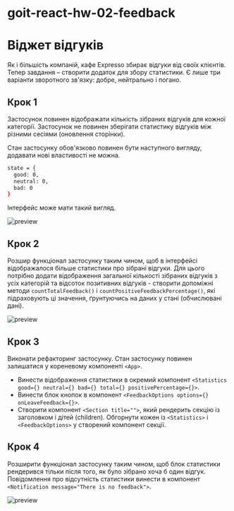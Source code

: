 # goit-react-hw-02-feedback

# Віджет відгуків

Як і більшість компаній, кафе Expresso збирає відгуки від своїх клієнтів. Тепер завдання – створити додаток для збору статистики. Є лише три варіанти зворотного зв'язку: добре, нейтрально і погано.

## Крок 1

Застосунок повинен відображати кількість зібраних відгуків для кожної категорії. Застосунок не повинен зберігати статистику відгуків між різними сесіями (оновлення сторінки).

Стан застосунку обов'язково повинен бути наступного вигляду, додавати нові властивості не можна.

```bash
state = {
  good: 0,
  neutral: 0,
  bad: 0
}
```

Інтерфейс може мати такий вигляд.

![preview](https://raw.githubusercontent.com/goitacademy/react-homework/master/homework-02/feedback/mockup/step-1.png)

## Крок 2

Розшир функціонал застосунку таким чином, щоб в інтерфейсі відображалося більше статистики про зібрані відгуки. Для цього потрібно додати відображення загальної кількості зібраних відгуків з усіх категорій та відсоток позитивних відгуків - створити допоміжні методи `countTotalFeedback()` і `countPositiveFeedbackPercentage()`, які підраховують ці значення, ґрунтуючись на даних у стані (обчислювані дані).

![preview](https://raw.githubusercontent.com/goitacademy/react-homework/master/homework-02/feedback/mockup/step-2.png)

## Крок 3

Виконати рефакторинг застосунку. Стан застосунку повинен залишатися у кореневому компоненті `<App>`.

- Винести відображення статистики в окремий компонент
  `<Statistics good={} neutral={} bad={} total={} positivePercentage={}>`.
- Винести блок кнопок в компонент
  `<FeedbackOptions options={} onLeaveFeedback={}>`.
- Створити компонент `<Section title="">`, який рендерить секцію із заголовком і дітей (children). Обгорнути кожен із `<Statistics>` і `<FeedbackOptions>` у створений компонент секції.

## Крок 4

Розширити функціонал застосунку таким чином, щоб блок статистики рендерився тільки після того, як було зібрано хоча б один відгук. Повідомлення про відсутність статистики винести в компонент `<Notification message="There is no feedback">`.

![preview](https://raw.githubusercontent.com/goitacademy/react-homework/master/homework-02/feedback/mockup/preview.gif)
